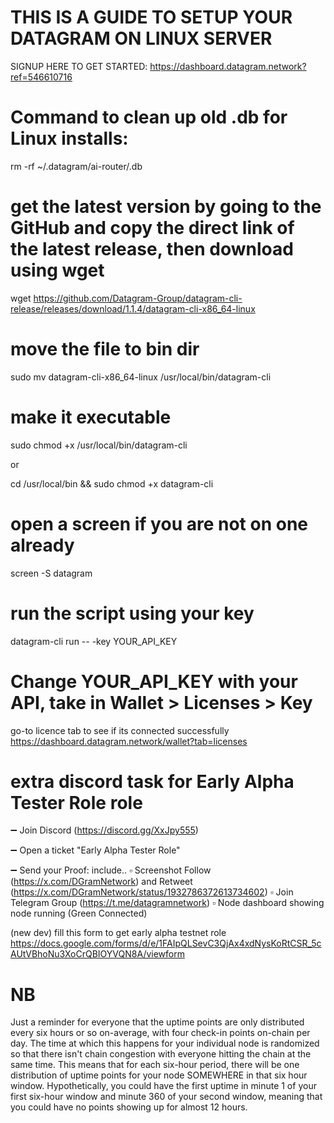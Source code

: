 # THIS IS A GUIDE TO SETUP YOUR DATAGRAM ON LINUX SERVER




SIGNUP HERE TO GET STARTED: https://dashboard.datagram.network?ref=546610716


# Command to clean up old .db for Linux installs:
rm -rf ~/.datagram/ai-router/.db

# get the latest version by going to the GitHub and copy the direct link of the latest release, then download using wget 
wget https://github.com/Datagram-Group/datagram-cli-release/releases/download/1.1.4/datagram-cli-x86_64-linux

# move the file to bin dir
sudo mv datagram-cli-x86_64-linux /usr/local/bin/datagram-cli

# make it executable 
sudo chmod +x /usr/local/bin/datagram-cli
 
 or 

cd /usr/local/bin && sudo chmod +x datagram-cli


# open a screen if you are not on one already 
screen -S datagram

# run the script using your key
datagram-cli run -- -key YOUR_API_KEY
# Change YOUR_API_KEY with your API, take in Wallet > Licenses > Key


go-to licence tab to see if its connected successfully
https://dashboard.datagram.network/wallet?tab=licenses

# extra discord task for Early Alpha Tester Role role
➖ Join Discord (https://discord.gg/XxJpy555)

➖ Open a ticket "Early Alpha Tester Role"

➖ Send your Proof: include..
▫️ Screenshot Follow (https://x.com/DGramNetwork) and Retweet (https://x.com/DGramNetwork/status/1932786372613734602)
▫️ Join Telegram Group (https://t.me/datagramnetwork)
▫️ Node dashboard showing node running (Green Connected)

(new dev) fill this form to get early alpha testnet role https://docs.google.com/forms/d/e/1FAIpQLSevC3QjAx4xdNysKoRtCSR_5cAUtVBhoNu3XoCrQBIOYVQN8A/viewform


# NB
Just a reminder for everyone that the uptime points are only distributed every six hours or so on-average, with four check-in points on-chain per day. The time at which this happens for your individual node is randomized so that there isn't chain congestion with everyone hitting the chain at the same time. 
This means that for each six-hour period, there will be one distribution of uptime points for your node SOMEWHERE in that six hour window. Hypothetically, you could have the first uptime in minute 1 of your first six-hour window and minute 360 of your second window, meaning that you could have no points showing up for almost 12 hours. 
